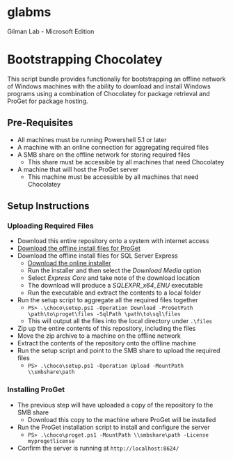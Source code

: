 # glabms
Gilman Lab - Microsoft Edition

# Bootstrapping Chocolatey

This script bundle provides functionaliy for bootstrapping an offline network
of Windows machines with the ability to download and install Windows programs
using a combination of Chocolatey for package retrieval and ProGet for package
hosting. 

## Pre-Requisites
* All machines must be running Powershell 5.1 or later
* A machine with an online connection for aggregating required files
* A SMB share on the offline network for storing required files
  * This share must be accessible by all machines that need Chocolatey
* A machine that will host the ProGet server
  * This machine must be accessible by all machines that need Chocolatey

## Setup Instructions

### Uploading Required Files

* Download this entire repository onto a system with internet access
* [Download the offline install files for ProGet](https://docs.inedo.com/docs/desktophub/offline)
* Download the offline install files for SQL Server Express
  * [Download the online installer](https://go.microsoft.com/fwlink/?linkid=866658)
  * Run the installer and then select the *Download Media* option
  * Select *Express Core* and take note of the download location
  * The download will produce a *SQLEXPR_x64_ENU* executable
  * Run the executable and extract the contents to a local folder
* Run the setup script to aggregate all the required files together
  * `PS> .\choco\setup.ps1 -Operation Download -ProGetPath \path\to\proget\files -SqlPath \path\to\sql\files`
  * This will output all the files into the local directory under `.\files`
* Zip up the entire contents of this repository, including the files
* Move the zip archive to a machine on the offline network
* Extract the contents of the repository onto the offline machine
* Run the setup script and point to the SMB share to upload the required files
  * `PS> .\choco\setup.ps1 -Operation Upload -MountPath \\smbshare\path`

### Installing ProGet

* The previous step will have uploaded a copy of the repository to the SMB share
  * Download this copy to the machine where ProGet will be installed
* Run the ProGet installation script to install and configure the server
  * `PS> .\choco\proget.ps1 -MountPath \\smbshare\path -License myprogetlicense`
* Confirm the server is running at `http://localhost:8624/`
